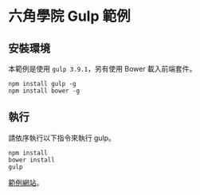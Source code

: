 # 六角學院 Gulp 範例

## 安裝環境

本範例是使用 `gulp 3.9.1`，另有使用 Bower 載入前端套件。

```
npm install gulp -g
npm install bower -g
```

## 執行

請依序執行以下指令來執行 gulp。

```
npm install
bower install
gulp
```

[範例網站](https://hexschool.github.io/gulp-demo)。

